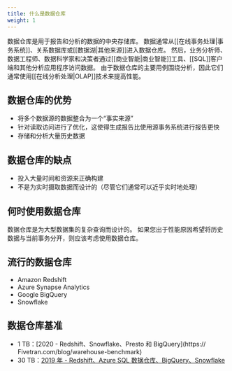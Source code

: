 ```yaml
---
title: 什么是数据仓库
weight: 1
---
```


数据仓库是用于报告和分析的数据的中央存储库。 数据通常从[[在线事务处理|事务系统]]、关系数据库或[[数据湖|其他来源]]进入数据仓库。 然后，业务分析师、数据工程师、数据科学家和决策者通过[[商业智能|商业智能]]工具、[[SQL]]客户端和其他分析应用程序访问数据。 由于数据仓库的主要用例围绕分析，因此它们通常使用[[在线分析处理|OLAP]]技术来提高性能。

## 数据仓库的优势

- 将多个数据源的数据整合为一个“事实来源”
- 针对读取访问进行了优化，这使得生成报告比使用源事务系统进行报告更快
- 存储和分析大量历史数据

## 数据仓库的缺点

- 投入大量时间和资源来正确构建
- 不是为实时摄取数据而设计的（尽管它们通常可以近乎实时地处理）

## 何时使用数据仓库

数据仓库是为大型数据集的复杂查询而设计的。 如果您出于性能原因希望将历史数据与当前事务分开，则应该考虑使用数据仓库。

## 流行的数据仓库
-  Amazon Redshift
- Azure Synapse Analytics
- Google BigQuery
- Snowflake

## 数据仓库基准
- 1 TB：[2020 - Redshift、Snowflake、Presto 和 BigQuery](https:// Fivetran.com/blog/warehouse-benchmark)
- 30 TB：[2019 年 - Redshift、Azure SQL 数据仓库、BigQuery、Snowflake](https://gigaom.com/report/cloud-data-warehouse-performance-testing/)
